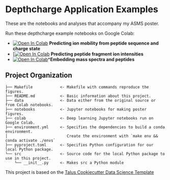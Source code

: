 # Depthcharge Application Examples

These are the notebooks and analyses that accompany my ASMS poster.

Run these depthcharge example notebooks on Google Colab:

- [![Open In Colab](https://colab.research.google.com/assets/colab-badge.svg)](https://colab.research.google.com/github/wfondrie/2023_asms-depthcharge/blob/main/colab/ion-mobility-prediction.ipynb) **Predicting ion mobility from peptide sequence and charge state**
- [[![Open In Colab](https://colab.research.google.com/assets/colab-badge.svg)](https://colab.research.google.com/github/wfondrie/2023_asms-depthcharge/blob/main/colab/intensity-prediction.ipynb) **Predicting peptide fragment ion intensities**
- [![Open In Colab](https://colab.research.google.com/assets/colab-badge.svg)](https://colab.research.google.com/github/wfondrie/2023_asms-depthcharge/blob/main/colab/psm-embedding.ipynb)***Embedding mass spectra and peptides**


## Project Organization

```
├── Makefile            <- Makefile with commands reproduce the figures.
├── README.md           <- Basic information about this project.
├── data                <- Data either from the original source or from Colab notebooks.
├── notebooks           <- Jupyter notebooks for making poster figures.
├── colab               <- Deep learning Jupyter notebooks run on Google Colab.
├── environment.yml     <- Specifies the dependencies to build a conda environment.
│                          Create the environment with `make env && conda activate ./envs`
├── pyproject.toml      <- Specifies Python configuration for our local Python package.
└── src                 <- Source code for the local Python package to use in this project.
    └── __init__.py     <- Makes src a Python module
```

This project is based on the [Talus Cookiecutter Data Science
Template](https://github.com/TalusBio/cookiecutter-data-science)
